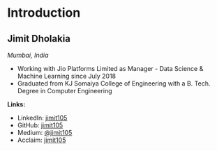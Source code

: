 # Introduction

## Jimit Dholakia
_Mumbai, India_

* Working with Jio Platforms Limited as Manager - Data Science & Machine Learning since July 2018  
* Graduated from KJ Somaiya College of Engineering with a B. Tech. Degree in Computer Engineering

**Links:**
* LinkedIn: [jimit105](https://www.linkedin.com/in/jimit105/)
* GitHub: [jimit105](https://github.com/jimit105)
* Medium: [@jimit105](https://medium.com/@jimit105)
* Acclaim: [jimit105](https://www.youracclaim.com/users/jimit105/badges)